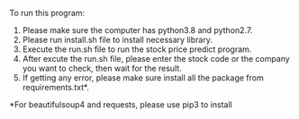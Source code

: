 To run this program:
1. Please make sure the computer has python3.8 and python2.7.
2. Please run install.sh file to install necessary library.
3. Execute the run.sh file to run the stock price predict program.
4. After excute the run.sh file, please enter the stock code or the company you want to check, then wait for the result.
5. If getting any error, please make sure install all the package from requirements.txt*.


*For beautifulsoup4 and requests, please use pip3 to install 

